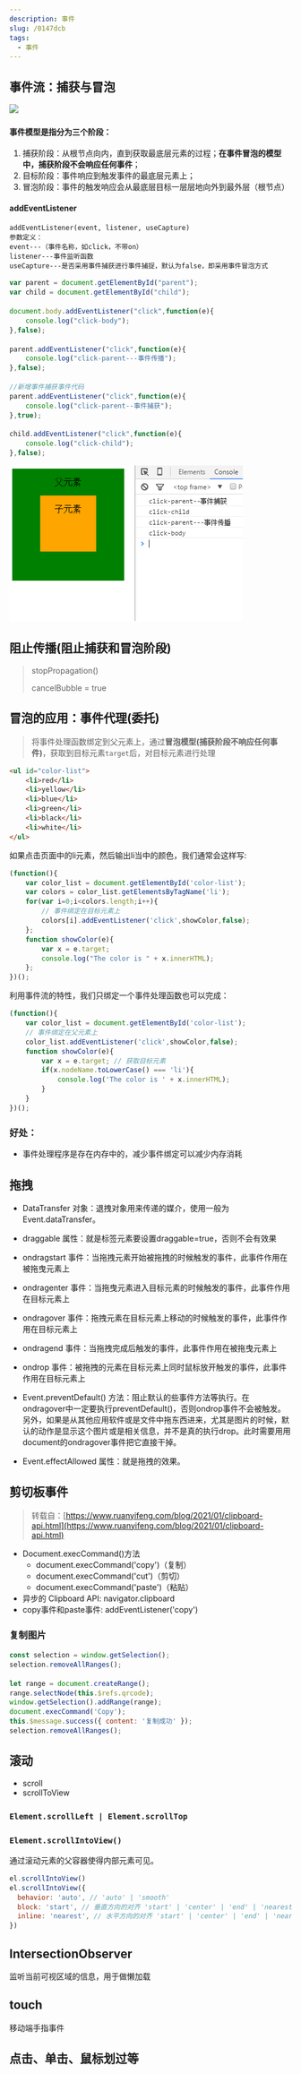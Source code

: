 ```yaml
---
description: 事件
slug: /0147dcb
tags: 
  - 事件
---
```


## 事件流：捕获与冒泡
![](@site/static/docs/03.HTML篇/事件.jpeg)
#### 事件模型是指分为三个阶段：
1. 捕获阶段：从根节点向内，直到获取最底层元素的过程；**在事件冒泡的模型中，捕获阶段不会响应任何事件**；
2. 目标阶段：事件响应到触发事件的最底层元素上；
3. 冒泡阶段：事件的触发响应会从最底层目标一层层地向外到最外层（根节点）

#### addEventListener
    addEventListener(event, listener, useCapture)
    参数定义：
    event---（事件名称，如click，不带on）
    listener---事件监听函数
    useCapture---是否采用事件捕获进行事件捕捉，默认为false，即采用事件冒泡方式

```js
var parent = document.getElementById("parent");
var child = document.getElementById("child");

document.body.addEventListener("click",function(e){
    console.log("click-body");
},false);

parent.addEventListener("click",function(e){
    console.log("click-parent---事件传播");
},false);
　　　　
//新增事件捕获事件代码
parent.addEventListener("click",function(e){
    console.log("click-parent--事件捕获");
},true);

child.addEventListener("click",function(e){
    console.log("click-child");
},false);
```
![](../../static/docs/03.HTML篇/事件捕获.png)

## 阻止传播(阻止捕获和冒泡阶段)
> stopPropagation()
>
> cancelBubble = true

## 冒泡的应用：事件代理(委托)
> 将事件处理函数绑定到父元素上，通过**冒泡模型(捕获阶段不响应任何事件)**，获取到目标元素`target`后，对目标元素进行处理
```html
<ul id="color-list">
    <li>red</li>
    <li>yellow</li>
    <li>blue</li>
    <li>green</li>
    <li>black</li>
    <li>white</li>
</ul>
```
如果点击页面中的li元素，然后输出li当中的颜色，我们通常会这样写:
```js
(function(){
    var color_list = document.getElementById('color-list');
    var colors = color_list.getElementsByTagName('li');
    for(var i=0;i<colors.length;i++){
        // 事件绑定在目标元素上
        colors[i].addEventListener('click',showColor,false);
    };
    function showColor(e){
        var x = e.target;
        console.log("The color is " + x.innerHTML);
    };
})();
```
利用事件流的特性，我们只绑定一个事件处理函数也可以完成：
```js
(function(){
    var color_list = document.getElementById('color-list');
    // 事件绑定在父元素上
    color_list.addEventListener('click',showColor,false);
    function showColor(e){
        var x = e.target; // 获取目标元素
        if(x.nodeName.toLowerCase() === 'li'){
            console.log('The color is ' + x.innerHTML);
        }
    }
})();
```

### 好处：
+ 事件处理程序是存在内存中的，减少事件绑定可以减少内存消耗


## 拖拽
+ DataTransfer 对象：退拽对象用来传递的媒介，使用一般为Event.dataTransfer。
+ draggable 属性：就是标签元素要设置draggable=true，否则不会有效果

+ ondragstart 事件：当拖拽元素开始被拖拽的时候触发的事件，此事件作用在被拖曳元素上
+ ondragenter 事件：当拖曳元素进入目标元素的时候触发的事件，此事件作用在目标元素上
+ ondragover 事件：拖拽元素在目标元素上移动的时候触发的事件，此事件作用在目标元素上
+ ondragend 事件：当拖拽完成后触发的事件，此事件作用在被拖曳元素上

+ ondrop 事件：被拖拽的元素在目标元素上同时鼠标放开触发的事件，此事件作用在目标元素上

+ Event.preventDefault() 方法：阻止默认的些事件方法等执行。在ondragover中一定要执行preventDefault()，否则ondrop事件不会被触发。另外，如果是从其他应用软件或是文件中拖东西进来，尤其是图片的时候，默认的动作是显示这个图片或是相关信息，并不是真的执行drop。此时需要用用document的ondragover事件把它直接干掉。

+ Event.effectAllowed 属性：就是拖拽的效果。

## 剪切板事件
> 转载自：[https://www.ruanyifeng.com/blog/2021/01/clipboard-api.html](https://www.ruanyifeng.com/blog/2021/01/clipboard-api.html)

+ Document.execCommand()方法
  + document.execCommand('copy')（复制）
  + document.execCommand('cut')（剪切）
  + document.execCommand('paste')（粘贴）
+ 异步的 Clipboard API: navigator.clipboard
+ copy事件和paste事件: addEventListener('copy')

### 复制图片
```js
const selection = window.getSelection();
selection.removeAllRanges();

let range = document.createRange();
range.selectNode(this.$refs.qrcode);
window.getSelection().addRange(range);
document.execCommand('Copy');
this.$message.success({ content: '复制成功' });
selection.removeAllRanges();
```


## 滚动
+ scroll
+ scrollToView


### `Element.scrollLeft | Element.scrollTop` 

### `Element.scrollIntoView()`

通过滚动元素的父容器使得内部元素可见。

``` js
el.scrollIntoView()
el.scrollIntoView({
  behavior: 'auto', // 'auto' | 'smooth'
  block: 'start', // 垂直方向的对齐 'start' | 'center' | 'end' | 'nearest'
  inline: 'nearest', // 水平方向的对齐 'start' | 'center' | 'end' | 'nearest'
})
```


## IntersectionObserver
监听当前可视区域的信息，用于做懒加载


## touch
移动端手指事件


## 点击、单击、鼠标划过等
